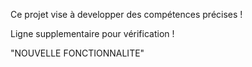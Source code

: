 Ce projet vise à developper des compétences précises ! 

Ligne supplementaire pour vérification ! 

"NOUVELLE FONCTIONNALITE"